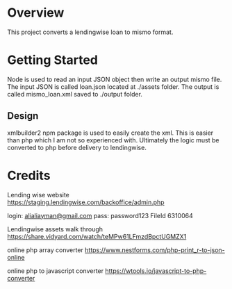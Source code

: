 # Overview

This project converts a lendingwise loan to mismo format. 

# Getting Started

Node is used to read an input JSON object then write an output mismo file. The input JSON is called loan.json located at ./assets folder. The output is called mismo_loan.xml saved to ./output folder.

## Design

xmlbuilder2 npm package is used to easily create the xml. This is easier than php which I am not so experienced with. Ultimately the logic must be converted to php before delivery to lendingwise.



# Credits

Lending wise website  https://staging.lendingwise.com/backoffice/admin.php

login: alialiayman@gmail.com
pass:  password123
FileId 6310064

Lendingwise assets walk through  https://share.vidyard.com/watch/teMPw61LFmzdBpctUGMZX1


online php array converter  https://www.nestforms.com/php-print_r-to-json-online

online php to javascript converter https://wtools.io/javascript-to-php-converter
